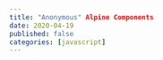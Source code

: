 ```yaml
---
title: "Anonymous" Alpine Components
date: 2020-04-19
published: false
categories: [javascript]
---
```

